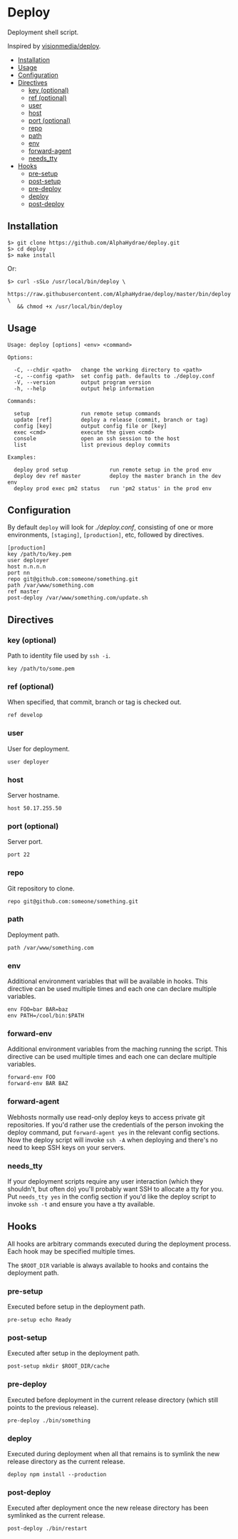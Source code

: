 # Deploy

Deployment shell script.

Inspired by [visionmedia/deploy][visionmedia].

<!-- START doctoc generated TOC please keep comment here to allow auto update -->
<!-- DON'T EDIT THIS SECTION, INSTEAD RE-RUN doctoc TO UPDATE -->


- [Installation](#installation)
- [Usage](#usage)
- [Configuration](#configuration)
- [Directives](#directives)
  - [key (optional)](#key-optional)
  - [ref (optional)](#ref-optional)
  - [user](#user)
  - [host](#host)
  - [port (optional)](#port-optional)
  - [repo](#repo)
  - [path](#path)
  - [env](#env)
  - [forward-agent](#forward-agent)
  - [needs_tty](#needs_tty)
- [Hooks](#hooks)
  - [pre-setup](#pre-setup)
  - [post-setup](#post-setup)
  - [pre-deploy](#pre-deploy)
  - [deploy](#deploy)
  - [post-deploy](#post-deploy)

<!-- END doctoc generated TOC please keep comment here to allow auto update -->

## Installation

    $> git clone https://github.com/AlphaHydrae/deploy.git
    $> cd deploy
    $> make install

Or:

    $> curl -sSLo /usr/local/bin/deploy \
       https://raw.githubusercontent.com/AlphaHydrae/deploy/master/bin/deploy \
       && chmod +x /usr/local/bin/deploy

## Usage

    Usage: deploy [options] <env> <command>

    Options:

      -C, --chdir <path>   change the working directory to <path>
      -c, --config <path>  set config path. defaults to ./deploy.conf
      -V, --version        output program version
      -h, --help           output help information

    Commands:

      setup                run remote setup commands
      update [ref]         deploy a release (commit, branch or tag)
      config [key]         output config file or [key]
      exec <cmd>           execute the given <cmd>
      console              open an ssh session to the host
      list                 list previous deploy commits

    Examples:

      deploy prod setup             run remote setup in the prod env
      deploy dev ref master         deploy the master branch in the dev env
      deploy prod exec pm2 status   run 'pm2 status' in the prod env

## Configuration

By default `deploy` will look for _./deploy.conf_, consisting of one or more environments, `[staging]`, `[production]`, etc, followed by directives.

    [production]
    key /path/to/key.pem
    user deployer
    host n.n.n.n
    port nn
    repo git@github.com:someone/something.git
    path /var/www/something.com
    ref master
    post-deploy /var/www/something.com/update.sh

## Directives

### key (optional)

Path to identity file used by `ssh -i`.

    key /path/to/some.pem

### ref (optional)

When specified, that commit, branch or tag is checked out.

    ref develop

### user

User for deployment.

    user deployer

### host

Server hostname.

    host 50.17.255.50

### port (optional)

Server port.

    port 22

### repo

Git repository to clone.

    repo git@github.com:someone/something.git

### path

Deployment path.

    path /var/www/something.com

### env

Additional environment variables that will be available in hooks.
This directive can be used multiple times and each one can declare multiple variables.

    env FOO=bar BAR=baz
    env PATH=/cool/bin:$PATH

### forward-env

Additional environment variables from the maching running the script.
This directive can be used multiple times and each one can declare multiple variables.

    forward-env FOO
    forward-env BAR BAZ

### forward-agent

Webhosts normally use read-only deploy keys to access private git repositories.
If you'd rather use the credentials of the person invoking the deploy
command, put `forward-agent yes` in the relevant config sections.
Now the deploy script will invoke `ssh -A` when deploying and there's
no need to keep SSH keys on your servers.

### needs_tty

If your deployment scripts require any user interaction (which they shouldn't, but
often do) you'll probably want SSH to allocate a tty for you. Put `needs_tty yes`
in the config section if you'd like the deploy script to invoke `ssh -t` and ensure
you have a tty available.

## Hooks

All hooks are arbitrary commands executed during the deployment process.
Each hook may be specified multiple times.

The `$ROOT_DIR` variable is always available to hooks and contains the deployment path.

### pre-setup

Executed before setup in the deployment path.

    pre-setup echo Ready

### post-setup

Executed after setup in the deployment path.

    post-setup mkdir $ROOT_DIR/cache

### pre-deploy

Executed before deployment in the current release directory (which still points to the previous release).

    pre-deploy ./bin/something

### deploy

Executed during deployment when all that remains is to symlink the new release directory as the current release.

    deploy npm install --production

### post-deploy

Executed after deployment once the new release directory has been symlinked as the current release.

    post-deploy ./bin/restart

[visionmedia]: https://github.com/visionmedia/deploy
